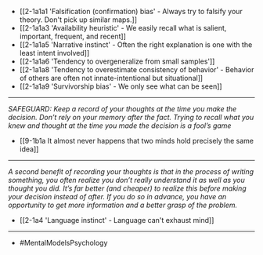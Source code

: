 - [[2-1a1a1 'Falsification (confirmation) bias' - Always try to falsify your theory. Don't pick up similar maps.]]
- [[2-1a1a3 'Availability heuristic' - We easily recall what is salient, important, frequent, and recent]]
- [[2-1a1a5 'Narrative instinct' - Often the right explanation is one with the least intent involved]]
- [[2-1a1a6 'Tendency to overgeneralize from small samples']]
- [[2-1a1a8 'Tendency to overestimate consistency of behavior' - Behavior of others are often not innate-intentional but situational]]
- [[2-1a1a9 'Survivorship bias' - We only see what can be seen]]
---
*SAFEGUARD: Keep a record of your thoughts at the time you make the decision. Don’t rely on your memory after the fact. Trying to recall what you knew and thought at the time you made the decision is a fool’s game*
- [[9-1b1a It almost never happens that two minds hold precisely the same idea]]
---
*A second benefit of recording your thoughts is that in the process of writing something, you often realize you don’t really understand it as well as you thought you did. It’s far better (and cheaper) to realize this before making your decision instead of after. If you do so in advance, you have an opportunity to get more information and a better grasp of the problem.*
- [[2-1a4 'Language instinct' - Language can't exhaust mind]]
---
- #MentalModelsPsychology
